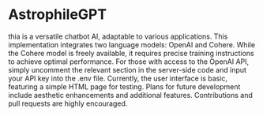 # AstrophileGPT
thia is a versatile chatbot AI, adaptable to various applications. This implementation integrates two language models: OpenAI and Cohere. While the Cohere model is freely available, it requires precise training instructions to achieve optimal performance. For those with access to the OpenAI API, simply uncomment the relevant section in the server-side code and input your API key into the .env file. Currently, the user interface is basic, featuring a simple HTML page for testing. Plans for future development include aesthetic enhancements and additional features. Contributions and pull requests are highly encouraged.
